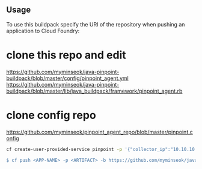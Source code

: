 
## Usage
To use this buildpack specify the URI of the repository when pushing an application to Cloud Foundry:

# clone this repo and edit
https://github.com/myminseok/java-pinpoint-buildpack/blob/master/config/pinpoint_agent.yml
https://github.com/myminseok/java-pinpoint-buildpack/blob/master/lib/java_buildpack/framework/pinpoint_agent.rb


# clone config repo
https://github.com/myminseok/pinpoint_agent_repo/blob/master/pinpoint.config


```bash
cf create-user-provided-service pinpoint -p '{"collector_ip":"10.10.10.10", "collector_port":"9999"}’   

$ cf push <APP-NAME> -p <ARTIFACT> -b https://github.com/myminseok/java-pinpoint-buildpack/edit/master/README.md

```

